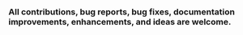 ### All contributions, bug reports, bug fixes, documentation improvements, enhancements, and ideas are welcome. ###

